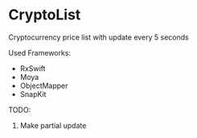 # CryptoList
Cryptocurrency price list with update every 5 seconds

Used Frameworks:

*   RxSwift
*   Moya
*   ObjectMapper
*   SnapKit

TODO: 

1.  Make partial update
